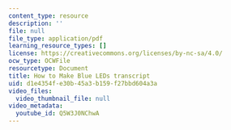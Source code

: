 ```yaml
---
content_type: resource
description: ''
file: null
file_type: application/pdf
learning_resource_types: []
license: https://creativecommons.org/licenses/by-nc-sa/4.0/
ocw_type: OCWFile
resourcetype: Document
title: How to Make Blue LEDs transcript
uid: d1e4354f-e30b-45a3-b159-f27bbd604a3a
video_files:
  video_thumbnail_file: null
video_metadata:
  youtube_id: Q5W3J0NChwA
---
```

